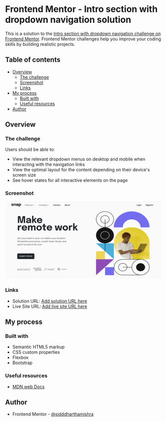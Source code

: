 # Frontend Mentor - Intro section with dropdown navigation solution

This is a solution to the [Intro section with dropdown navigation challenge on Frontend Mentor](https://www.frontendmentor.io/challenges/intro-section-with-dropdown-navigation-ryaPetHE5). Frontend Mentor challenges help you improve your coding skills by building realistic projects.

## Table of contents

- [Overview](#overview)
  - [The challenge](#the-challenge)
  - [Screenshot](#screenshot)
  - [Links](#links)
- [My process](#my-process)
  - [Built with](#built-with)
  - [Useful resources](#useful-resources)
- [Author](#author)

## Overview

### The challenge

Users should be able to:

- View the relevant dropdown menus on desktop and mobile when interacting with the navigation links
- View the optimal layout for the content depending on their device's screen size
- See hover states for all interactive elements on the page

### Screenshot

![](./Screenshot%20from%202022-08-04%2015-37-25.png)

### Links

- Solution URL: [Add solution URL here](https://github.com/sidddharthamishra/intro-section-with-dropdown-navigation)
- Live Site URL: [Add live site URL here](https://sidddharthamishra.github.io/intro-section-with-dropdown-navigation/)

## My process

### Built with

- Semantic HTML5 markup
- CSS custom properties
- Flexbox
- Bootstrap

### Useful resources

- [MDN web Docs](https://developer.mozilla.org/en-US/)

## Author

- Frontend Mentor - [@sidddharthamishra](https://www.frontendmentor.io/profile/sidddharthamishra)
